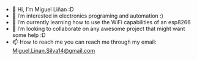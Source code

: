 - 👋 Hi, I’m Miguel Liñan :D
- 👀 I’m interested in electronics programing and automation :)
- 🌱 I’m currently learning how to use the WiFi capabilities of an esp8266
- 💞️ I’m looking to collaborate on any awesome project that might want some help :D
- 📫 How to reach me you can reach me through my email: Miguel.Linan.Silva14@gmail.com
